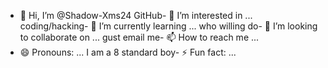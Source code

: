 - 👋 Hi, I’m @Shadow-Xms24
GitHub- 👀 I’m interested in ...
coding/hacking- 🌱 I’m currently learning ...
who willing do- 💞️ I’m looking to collaborate on ...
gust email me- 📫 How to reach me ...
- 😄 Pronouns: ...
I am a 8 standard boy- ⚡ Fun fact: ...

<!---
Shadow-Xms24/Shadow-Xms24 is a ✨ special ✨ repository because its `README.md` (this file) appears on your GitHub profile.
You can click the Preview link to take a look at your changes.
--->
